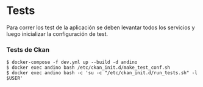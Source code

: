 # Tests 

Para correr los test de la aplicación se deben levantar todos los servicios y luego inicializar la configuración de test.

### Tests de Ckan
    $ docker-compose -f dev.yml up --build -d andino
    $ docker exec andino bash /etc/ckan_init.d/make_test_conf.sh
    $ docker exec andino bash -c 'su -c "/etc/ckan_init.d/run_tests.sh" -l $USER'
